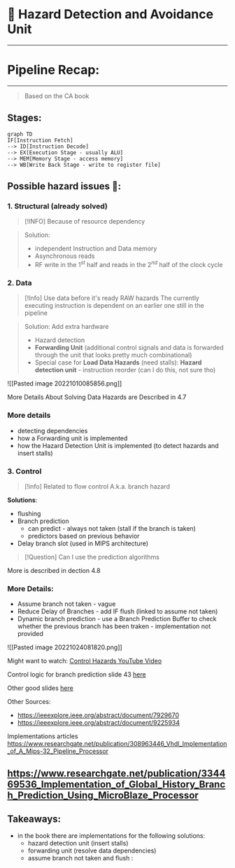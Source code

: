 # 🌋 Hazard Detection and Avoidance Unit
---

# Pipeline Recap:
---

> Based on the CA book

## Stages:

```mermaid
graph TD
IF[Instruction Fetch]
--> ID[Instruction Decode]
--> EX[Execution Stage - usually ALU]
--> MEM[Memory Stage - access memory]
--> WB[Write Back Stage - write to register file]

```

## Possible hazard issues 🌠:

### 1. Structural (already solved)

 > [!INFO] Because of resource dependency

>Solution:
>- independent Instruction and Data memory
>- Asynchronous reads
>- RF write in the $1^{st}$ half and reads in the $2^{nd}$ half of the clock cycle

### 2. Data

>[!Info] Use data before it's ready
>RAW hazards
>The currently executing instruction is dependent on an earlier one still in the pipeline

> Solution: Add extra hardware
> - Hazard detection
> - **Forwarding Unit** (additional control signals and data is forwarded through the unit that looks pretty much combinational)
> - Special case for **Load Data Hazards** (need stalls): **Hazard detection unit**
	- instruction reorder (can I do this, not sure tho)

![[Pasted image 20221010085856.png]]

More Details About Solving Data Hazards are Described in 4.7

### More details
- detecting dependencies
- how a Forwarding unit is implemented
- how the Hazard Detection Unit is implemented (to detect hazards and insert stalls)


### 3. Control

>[!info] Related to flow control
>A.k.a. branch hazard

**Solutions**:
-  flushing
- Branch prediction
	- can predict - always not taken (stall if the branch is taken)
	- predictors based on previous behavior
- Delay branch slot (used in MIPS architecture)

> [!Question] Can I use the prediction algorithms

More is described in dection 4.8

### More Details:
- Assume branch not taken - vague
- Reduce Delay of Branches - add IF flush (linked to assume not taken)
- Dynamic branch prediction - use a Branch Prediction Buffer to check whether the previous branch has been traken - implementation not provided

![[Pasted image 20221024081820.png]]

Might want to watch:
[Control Hazards YouTube Video](https://www.youtube.com/watch?v=cOWxinc5oRk)

Control logic for branch prediction slide 43 [here](https://www3.nd.edu/~mniemier/teaching/2011_B_Fall/lectures/14_PPT_1up.pdf) 

Other good slides [here](http://www.cs.cornell.edu/courses/cs3410/2013sp/lecture/10-control-hazards-w-g.pdf)


Other Sources:
- https://ieeexplore.ieee.org/abstract/document/7929670
- https://ieeexplore.ieee.org/abstract/document/9225934

Implementations articles
https://www.researchgate.net/publication/308963446_Vhdl_Implementation_of_A_Mips-32_Pipeline_Processor


https://www.researchgate.net/publication/334469536_Implementation_of_Global_History_Branch_Prediction_Using_MicroBlaze_Processor
---

## Takeaways:
- in the book there are implementations for the following solutions:
	- hazard detection unit (insert stalls)
	- forwarding unit (resolve data dependencies)
	- assume branch not taken and flush :
	